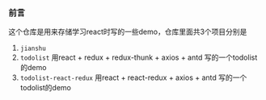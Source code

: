 ### 前言
这个仓库是用来存储学习react时写的一些demo，仓库里面共3个项目分别是
1. `jianshu`
2. `todolist` 用react + redux + redux-thunk + axios + antd 写的一个todolist的demo
1. `todolist-react-redux` 用react + react-redux + axios + antd 写的一个todolist的demo